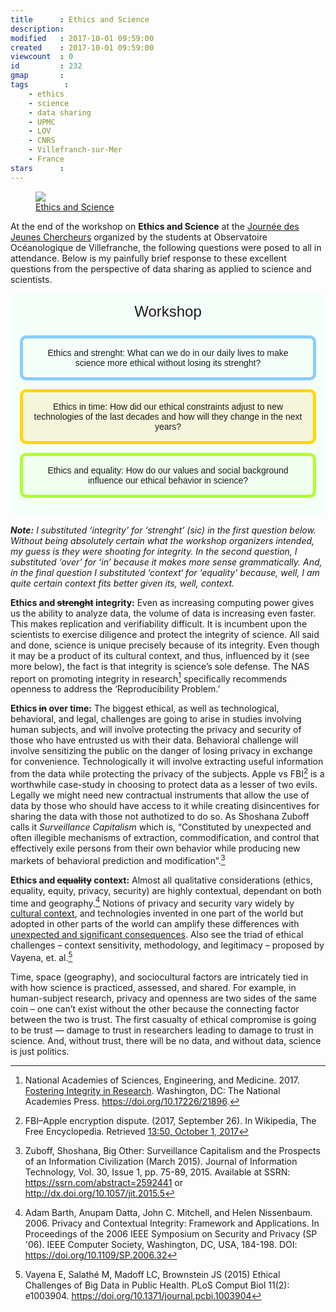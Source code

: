 ```yaml
---
title      : Ethics and Science
description: 
modified   : 2017-10-01 09:59:00
created    : 2017-10-01 09:59:00
viewcount  : 0
id         : 232
gmap       : 
tags        :
    - ethics
    - science
    - data sharing
    - UPMC
    - LOV
    - CNRS
    - Villefranch-sur-Mer
    - France
stars      : 
---
```


<figure>
    <img src="img_2211.jpg">
    <figcaption><a href="/Back-to-the-Future-of-Data-Sharing">Ethics and Science</a></figcaption>
</figure>

At the end of the workshop on **Ethics and Science** at the [Journée des Jeunes Chercheurs](Back-to-the-Future-of-Data-Sharing) organized by the students at Observatoire Océanologique de Villefranche, the following questions were posed to all in attendance. Below is my painfully brief response to these excellent questions from the perspective of data sharing as applied to science and scientists.

<style>
.a {
    border-radius: 10px; 
    padding: 15px; 
    margin-bottom: 1em;
    border-width: 5px;
    border-style: solid;
}

.b {
    background-color: MintCream; 
    border-color: LightSkyBlue;
}

.c {
    background-color: Beige; 
    border-color: Gold;
}

.d {
    background-color: Honeydew; 
    border-color: GreenYellow;
}

.e {
    text-align: center; 
    background-color: MintCream; 
    padding: 15px; 
    font-family: sans-serif; 
    margin-bottom: 1em;
}

.f {
    font-size: x-large; 
    margin-bottom: 1em;
}
</style>

<div class="e">
<div class="f">Workshop</div>

<div class="a b">
    Ethics and strenght: What can we do in our daily lives to make science more ethical without losing its strenght?
</div>

<div class="a c">
    Ethics in time: How did our ethical constraints adjust to new technologies of the last decades and how will they change in the next years?
</div>

<div class="a d">
    Ethics and equality: How do our values and social background influence our ethical behavior in science?
</div>
</div>

***Note:** I substituted ‘integrity’ for ‘strenght’ (sic) in the first question below. Without being absolutely certain what the workshop organizers intended, my guess is they were shooting for integrity. In the second question, I substituted ‘over’ for ‘in’ because it makes more sense grammatically. And, in the final question I substituted ‘context‘ for ‘equality’ because, well, I am quite certain context fits better given its, well, context.*

**Ethics and <s>strenght</s> integrity:** Even as increasing computing power gives us the ability to analyze data, the volume of data is increasing even faster. This makes replication and verifiability difficult. It is incumbent upon the scientists to exercise diligence and protect the integrity of science. All said and done, science is unique precisely because of its integrity. Even though it may be a product of its cultural context, and thus, influenced by it (see more below), the fact is that integrity is science’s sole defense. The NAS report on promoting integrity in research[^1] specifically recommends openness to address the ‘Reproducibility Problem.’

**Ethics <s>in</s> over time:** The biggest ethical, as well as technological, behavioral, and legal, challenges are going to arise in studies involving human subjects, and will involve protecting the privacy and security of those who have entrusted us with their data. Behavioral challenge will involve sensitizing the public on the danger of losing privacy in exchange for convenience. Technologically it will involve extracting useful information from the data while protecting the privacy of the subjects. Apple vs FBI[^2] is a worthwhile case-study in choosing to protect data as a lesser of two evils. Legally we might need new contractual instruments that allow the use of data by those who should have access to it while creating disincentives for sharing the data with those not authotized to do so. As Shoshana Zuboff calls it *Surveillance Capitalism* which is, “Constituted by unexpected and often illegible mechanisms of extraction, commodification, and control that effectively exile persons from their own behavior while producing new markets of behavioral prediction and modification”.[^3]

**Ethics and <s>equality</s> context:** Almost all qualitative considerations (ethics, equality, equity, privacy, security) are highly contextual, dependant on both time and geography.[^4] Notions of privacy and security vary widely by [cultural context](Notion-of-Privacy), and technologies invented in one part of the world but adopted in other parts of the world can amplify these differences with [unexpected and significant consequences](http://www.bbc.com/news/technology-39371100). Also see the triad of ethical challenges – context sensitivity, methodology, and legitimacy – proposed by Vayena, et. al.[^5]

Time, space (geography), and sociocultural factors are intricately tied in with how science is practiced, assessed, and shared. For example, in human-subject research, privacy and openness are two sides of the same coin – one can’t exist without the other because the connecting factor between the two is trust. The first casualty of ethical compromise is going to be trust — damage to trust in researchers leading to damage to trust in science. And, without trust, there will be no data, and without data, science is just politics.

[^1]: National Academies of Sciences, Engineering, and Medicine. 2017. <a href="https://www.nap.edu/catalog/21896/fostering-integrity-in-research" target="_blank">Fostering Integrity in Research</a>. Washington, DC: The National Academies Press. <a href="https://doi.org/10.17226/21896" target="_blank">https://doi.org/10.17226/21896</a>.

[^2]: FBI–Apple encryption dispute. (2017, September 26). In Wikipedia, The Free Encyclopedia. Retrieved <a href="https://en.wikipedia.org/w/index.php?title=FBI%E2%80%93Apple_encryption_dispute&oldid=802552493" target="_blank">13:50, October 1, 2017</a>

[^3]: Zuboff, Shoshana, Big Other: Surveillance Capitalism and the Prospects of an Information Civilization (March 2015). Journal of Information Technology, Vol. 30, Issue 1, pp. 75-89, 2015. Available at SSRN: <a href="https://ssrn.com/abstract=2592441" target="_blank">https://ssrn.com/abstract=2592441</a> or <a href="http://dx.doi.org/10.1057/jit.2015.5" target="_blank">http://dx.doi.org/10.1057/jit.2015.5</a>

[^4]: Adam Barth, Anupam Datta, John C. Mitchell, and Helen Nissenbaum. 2006. Privacy and Contextual Integrity: Framework and Applications. In Proceedings of the 2006 IEEE Symposium on Security and Privacy (SP '06). IEEE Computer Society, Washington, DC, USA, 184-198. DOI: <a href="https://doi.org/10.1109/SP.2006.32" target="_blank">https://doi.org/10.1109/SP.2006.32</a>

[^5]: Vayena E, Salathé M, Madoff LC, Brownstein JS (2015) Ethical Challenges of Big Data in Public Health. PLoS Comput Biol 11(2): e1003904. <a href="https://doi.org/10.1371/journal.pcbi.1003904" target="_blank">https://doi.org/10.1371/journal.pcbi.1003904</a>
